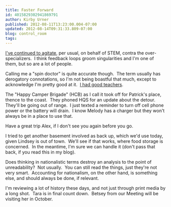 ```yaml
---
title: Faster Forward
id: 4015829302941869791
author: Kirby Urner
published: 2012-08-11T13:23:00.004-07:00
updated: 2012-08-14T09:31:33.809-07:00
blog: control_room
tags: 
---
```


[](http://www.flickr.com/photos/kirbyurner/7762133468/)

[I've continued to agitate](http://mathforum.org/kb/thread.jspa?threadID=2394614&messageID=7860925#7860925), per usual, on behalf of STEM, contra the over-specializers.  I think feedback loops groom singularities and I'm one of them, but so are a lot of people.

Calling me a "spin doctor" is quite accurate though.  The term usually has derogatory connotations, so I'm not being boastful that much, except to acknowledge I'm pretty good at it.  [I had good teachers](http://mybizmo.blogspot.com/2006/08/name-collisions.html).

The "Happy Camper Brigade" (HCB) as I call it took off for Patrick's place, thence to the coast.  They phoned HQS for an update about the detour.  They'll be going out of range.  I just texted a reminder to turn off cell phone power or the battery will drain.  I know Melody has a charger but they won't always be in a place to use that.

Have a great trip Alex, if I don't see you again before you go.

I tried to get another basement involved as back up, which we'd use today, given Lindsey is out of town.  We'll see if that works, where food storage is concerned.  In the meantime, I'm sure we can handle it (don't pass that back, if you read this in my blog).

Does thinking in nationalistic terms destroy an analysis to the point of unreadability?  Not usually.  You can still read the things, just they're not very smart.  Accounting for nationalism, on the other hand, is something else, and should always be done, if relevant.

I'm reviewing a lot of history these days, and not just through print media by a long shot.  Tara is in final count down.  Betsey from our Meeting will be visiting her in October.